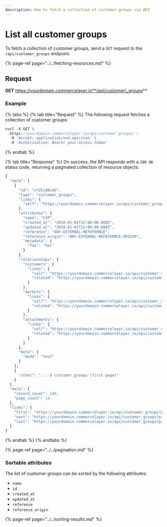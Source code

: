 ```yaml
---
description: How to fetch a collection of customer groups via API
---
```


# List all customer groups

To fetch a collection of customer groups, send a `GET` request to the `/api/customer_groups` endpoint.

{% page-ref page="../../fetching-resources.md" %}

## Request

**GET** https://yourdomain.commercelayer.io**/api/customer\_groups**

### **Example**

{% tabs %}
{% tab title="Request" %}
The following request fetches a collection of customer groups:

```javascript
curl -X GET \
  https://yourdomain.commercelayer.io/api/customer_groups/ \
  -H 'Accept: application/vnd.api+json' \
  -H 'Authorization: Bearer your-access-token'
```
{% endtab %}

{% tab title="Response" %}
On success, the API responds with a `200 OK` status code, returning a paginated collection of resource objects:

```javascript
{
  "data": [
    {
      "id": "xYZkjABcde",
      "type": "customer_groups",
      "links": {
        "self": "https://yourdomain.commercelayer.io/api/customer_groups/xYZkjABcde"
      },
      "attributes": {
        "name": "VIP",
        "created_at": "2018-01-01T12:00:00.000Z",
        "updated_at": "2018-01-01T12:00:00.000Z",
        "reference": "ANY-EXTERNAL-REFEFERNCE",
        "reference_origin": "ANY-EXTERNAL-REFEFERNCE-ORIGIN",
        "metadata": {
          "foo": "bar"
        }
      },
      "relationships": {
        "customers": {
          "links": {
            "self": "https://yourdomain.commercelayer.io/api/customer_groups/xYZkjABcde/relationships/customers",
            "related": "https://yourdomain.commercelayer.io/api/customer_groups/xYZkjABcde/customers"
          }
        },
        "markets": {
          "links": {
            "self": "https://yourdomain.commercelayer.io/api/customer_groups/xYZkjABcde/relationships/markets",
            "related": "https://yourdomain.commercelayer.io/api/customer_groups/xYZkjABcde/markets"
          }
        },
        "attachments": {
          "links": {
            "self": "https://yourdomain.commercelayer.io/api/customer_groups/xYZkjABcde/relationships/attachments",
            "related": "https://yourdomain.commercelayer.io/api/customer_groups/xYZkjABcde/attachments"
          }
        }
      },
      "meta": {
        "mode": "test"
      }
    },
    {
      "other": "... 9 customer_groups (first page)"
    }
  ],
  "meta": {
    "record_count": 140,
    "page_count": 14
  },
  "links": {
    "first": "https://yourdomain.commercelayer.io/api/customer_groups?page[number]=1&page[size]=10",
    "next": "https://yourdomain.commercelayer.io/api/customer_groups?page[number]=2&page[size]=10",
    "last": "https://yourdomain.commercelayer.io/api/customer_groups?page[number]=14&page[size]=10"
  }
}
```
{% endtab %}
{% endtabs %}

{% page-ref page="../../pagination.md" %}

### Sortable attributes

The list of customer groups can be sorted by the following attributes:

* `name`
* `id`
* `created_at`
* `updated_at`
* `reference`
* `reference_origin`

{% page-ref page="../../sorting-results.md" %}

